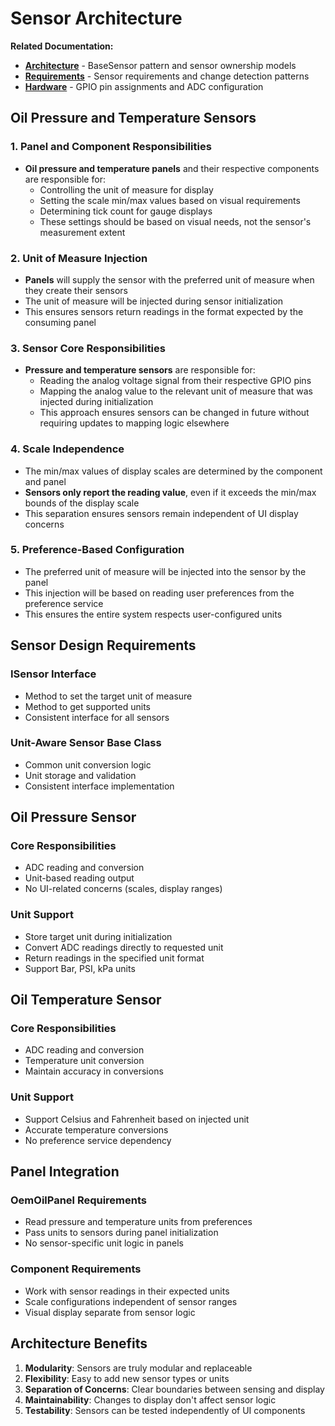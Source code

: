 # Sensor Architecture

**Related Documentation:**
- **[Architecture](architecture.md)** - BaseSensor pattern and sensor ownership models
- **[Requirements](requirements.md)** - Sensor requirements and change detection patterns
- **[Hardware](hardware.md)** - GPIO pin assignments and ADC configuration

## Oil Pressure and Temperature Sensors

### 1. Panel and Component Responsibilities
- **Oil pressure and temperature panels** and their respective components are responsible for:
  - Controlling the unit of measure for display
  - Setting the scale min/max values based on visual requirements
  - Determining tick count for gauge displays
  - These settings should be based on visual needs, not the sensor's measurement extent

### 2. Unit of Measure Injection
- **Panels** will supply the sensor with the preferred unit of measure when they create their sensors
- The unit of measure will be injected during sensor initialization
- This ensures sensors return readings in the format expected by the consuming panel

### 3. Sensor Core Responsibilities
- **Pressure and temperature sensors** are responsible for:
  - Reading the analog voltage signal from their respective GPIO pins
  - Mapping the analog value to the relevant unit of measure that was injected during initialization
  - This approach ensures sensors can be changed in future without requiring updates to mapping logic elsewhere

### 4. Scale Independence
- The min/max values of display scales are determined by the component and panel
- **Sensors only report the reading value**, even if it exceeds the min/max bounds of the display scale
- This separation ensures sensors remain independent of UI display concerns

### 5. Preference-Based Configuration
- The preferred unit of measure will be injected into the sensor by the panel
- This injection will be based on reading user preferences from the preference service
- This ensures the entire system respects user-configured units

## Sensor Design Requirements

### ISensor Interface
- Method to set the target unit of measure
- Method to get supported units
- Consistent interface for all sensors

### Unit-Aware Sensor Base Class
- Common unit conversion logic
- Unit storage and validation
- Consistent interface implementation

## Oil Pressure Sensor

### Core Responsibilities
- ADC reading and conversion
- Unit-based reading output
- No UI-related concerns (scales, display ranges)

### Unit Support
- Store target unit during initialization
- Convert ADC readings directly to requested unit
- Return readings in the specified unit format
- Support Bar, PSI, kPa units

## Oil Temperature Sensor

### Core Responsibilities
- ADC reading and conversion
- Temperature unit conversion
- Maintain accuracy in conversions

### Unit Support
- Support Celsius and Fahrenheit based on injected unit
- Accurate temperature conversions
- No preference service dependency

## Panel Integration

### OemOilPanel Requirements
- Read pressure and temperature units from preferences
- Pass units to sensors during panel initialization
- No sensor-specific unit logic in panels

### Component Requirements
- Work with sensor readings in their expected units
- Scale configurations independent of sensor ranges
- Visual display separate from sensor logic

## Architecture Benefits

1. **Modularity**: Sensors are truly modular and replaceable
2. **Flexibility**: Easy to add new sensor types or units
3. **Separation of Concerns**: Clear boundaries between sensing and display
4. **Maintainability**: Changes to display don't affect sensor logic
5. **Testability**: Sensors can be tested independently of UI components